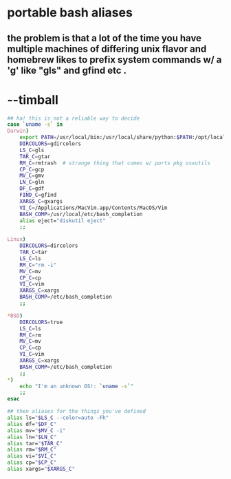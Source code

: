 # portable bash aliases
## the problem is that a lot of the time you have multiple machines of differing unix flavor and homebrew likes to prefix system commands w/ a 'g' like "gls" and gfind etc .
# --timball

```bash
## ha! this is not a reliable way to decide
case `uname -s` in
Darwin)
    export PATH=/usr/local/bin:/usr/local/share/python:$PATH:/opt/local/bin:/opt/local/sbin:/sw/bin:/sw/sbin:/Developer/usr/bin
    DIRCOLORS=gdircolors
    LS_C=gls
    TAR_C=gtar
    RM_C=rmtrash  # strange thing that comes w/ ports pkg osxutils
    CP_C=gcp
    MV_C=gmv
    LN_C=gln
    DF_C=gdf
    FIND_C=gfind
    XARGS_C=gxargs
    VI_C=/Applications/MacVim.app/Contents/MacOS/Vim
    BASH_COMP=/usr/local/etc/bash_completion
    alias eject="diskutil eject"
    ;;

Linux)
    DIRCOLORS=dircolors
    TAR_C=tar
    LS_C=ls
    RM_C="rm -i"
    MV_C=mv
    CP_C=cp
    VI_C=vim
    XARGS_C=xargs
    BASH_COMP=/etc/bash_completion
    ;;

*BSD)
    DIRCOLORS=true
    LS_C=ls
    RM_C=rm
    MV_C=mv
    CP_C=cp
    VI_C=vim
    XARGS_C=xargs
    BASH_COMP=/etc/bash_completion
    ;;
*)
    echo "I'm an unknown OS!: `uname -s`"
    ;;
esac

## then aliases for the things you've defined
alias ls="$LS_C --color=auto -Fh"
alias df="$DF_C"
alias mv="$MV_C -i"
alias ln="$LN_C"
alias tar="$TAR_C"
alias rm="$RM_C"
alias vi="$VI_C"
alias cp="$CP_C"
alias xargs="$XARGS_C"
```
